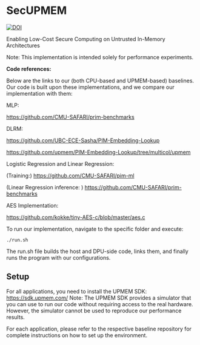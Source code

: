 # SecUPMEM

[![DOI](https://zenodo.org/badge/921982568.svg)](https://doi.org/10.5281/zenodo.14736863)


Enabling Low-Cost Secure Computing on Untrusted In-Memory Architectures

Note: This implementation is intended solely for performance experiments.

**Code references:**

Below are the links to our (both CPU-based and UPMEM-based) baselines. Our code is built upon these implementations, and we compare our implementation with them:

MLP: 

https://github.com/CMU-SAFARI/prim-benchmarks

DLRM: 

https://github.com/UBC-ECE-Sasha/PIM-Embedding-Lookup

https://github.com/upmem/PIM-Embedding-Lookup/tree/multicol/upmem

Logistic Regression and Linear Regression: 

(Training:) https://github.com/CMU-SAFARI/pim-ml

(Linear Regression inference: ) https://github.com/CMU-SAFARI/prim-benchmarks

AES Implementation: 

https://github.com/kokke/tiny-AES-c/blob/master/aes.c


To run our implementation, navigate to the specific folder and execute:
```
./run.sh
```
The run.sh file builds the host and DPU-side code, links them, and finally runs the program with our configurations.

## Setup
For all applications, you need to install the UPMEM SDK: https://sdk.upmem.com/
Note: The UPMEM SDK provides a simulator that you can use to run our code without requiring access to the real hardware. However, the simulator cannot be used to reproduce our performance results.

For each application, please refer to the respective baseline repository for complete instructions on how to set up the environment.
